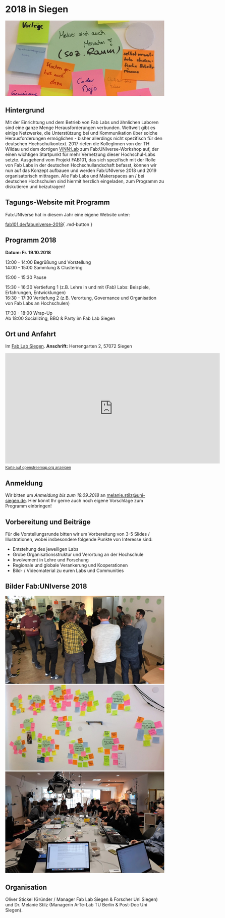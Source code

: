 # 2018 in Siegen

![](images/fabuniverse18.jpg)

## Hintergrund

Mit der Einrichtung und dem Betrieb von Fab Labs und ähnlichen Laboren sind eine ganze Menge Herausforderungen verbunden. Weltweit gibt es einige Netzwerke, die Unterstützung bei und Kommunikation über solche Herausforderungen ermöglichen - bisher allerdings nicht spezifisch für den deutschen Hochschulkontext. 2017 riefen die KollegInnen von der TH Wildau und dem dortigen [ViNN:Lab](http://vinnlab.th-wildau.de/de/vinnlab-de/) zum Fab:UNIverse-Workshop auf, der einen wichtigen Startpunkt für mehr Vernetzung dieser Hochschul-Labs setzte. Ausgehend vom Projekt FAB101, das sich spezifisch mit der Rolle von Fab Labs in der deutschen Hochschullandschaft befasst, können wir nun auf das Konzept aufbauen und werden Fab:UNIverse 2018 und 2019 organisatorisch mittragen. Alle Fab Labs und Makerspaces an / bei deutschen Hochschulen sind hiermit herzlich eingeladen, zum  Programm zu diskutieren und beizutragen!

## Tagungs-Website mit Programm

Fab:UNIverse hat in diesem Jahr eine eigene Website unter: 

[fab101.de/fabuniverse-2018](https://fab101.de/fabuniverse-2018/){ .md-button }

## Programm 2018

**Datum: Fr. 19.10.2018**

13:00 - 14:00	Begrüßung und Vorstellung  
14:00 - 15:00	Sammlung & Clustering

15:00 - 15:30	Pause

15:30 - 16:30	Vertiefung 1 (z.B. Lehre in und mit (Fab) Labs: Beispiele, Erfahrungen, Entwicklungen)   
16:30 - 17:30	Vertiefung 2 (z.B. Verortung, Governance und Organisation von Fab Labs an Hochschulen)

17:30 - 18:00	Wrap-Up  
Ab 18:00	Socializing, BBQ & Party im Fab Lab Siegen

## Ort und Anfahrt

Im [Fab Lab Siegen](https://fablab-siegen.de/kontakt). **Anschrift:** Herrengarten 2, 57072 Siegen

<p><div class="osmaps">
<iframe width="680" height="350" frameborder="0" scrolling="no" marginheight="0" marginwidth="0" src="https://www.openstreetmap.org/export/embed.html?bbox=8.017071783542635%2C50.87442934078058%2C8.02232623100281%2C50.87659234792912&amp;layer=mapnik&amp;marker=50.875510856903745%2C8.01969900727272"></iframe><br/><small><a href="http://www.openstreetmap.org/?mlat=50.87551&amp;mlon=8.01970#map=19/50.87551/8.01970">Karte auf openstreemap.org anzeigen</a></small>
</div>
</p>

## Anmeldung

Wir bitten um *Anmeldung bis zum 19.09.2018* an [melanie.stilz@uni-siegen.de](mailto:melanie.stilz@uni-siegen.de). Hier könnt Ihr gerne auch noch eigene Vorschläge zum Programm einbringen!


## Vorbereitung und Beiträge

Für die Vorstellungsrunde bitten wir um Vorbereitung von 3-5 Slides / Illustrationen, wobei insbesondere folgende Punkte von Interesse sind:

- Entstehung des jeweiligen Labs
- Grobe Organisationsstruktur und Verortung an der Hochschule
- Involvement in Lehre und Forschung
- Regionale und globale Verankerung und Kooperationen
- Bild- / Videomaterial zu euren Labs und Communities

## Bilder Fab:UNIverse 2018

![](images/fabuniverse18-3.jpg)
![](images/fabuniverse18-2.jpg)
![](images/fabuniverse18-1.jpg)

## Organisation

Oliver Stickel (Gründer / Manager Fab Lab Siegen & Forscher Uni Siegen) und Dr. Melanie Stilz (Managerin ArTe-Lab TU Berlin & Post-Doc Uni Siegen).
